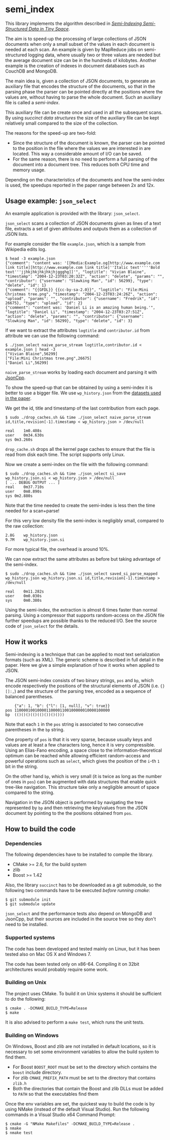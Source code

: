semi_index
==========

This library implements the algorithm described in [*Semi-Indexing
Semi-Structured Data in Tiny Space*](http://www.di.unipi.it/~ottavian/files/semi_index_cikm.pdf).

The aim is to speed-up the processing of large collections of JSON
documents when only a small subset of the values in each document is
needed at each scan. An example is given by MapReduce jobs on
semi-structured logging data, where usually two or three values are
needed but the average document size can be in the hundreds of
kilobytes. Another example is the creation of indexes in document
databases such as CouchDB and MongoDB.

The main idea is, given a collection of JSON documents, to generate an
auxiliary file that encodes the structure of the documents, so that in
the parsing phase the parser can be pointed directly at the positions
where the values are, without having to parse the whole document. Such
an auxiliary file is called a *semi-index*.

This auxiliary file can be create once and used in all the subsequent
scans. By using *succinct data structures* the size of the auxiliary
file can be kept relatively small compared to the size of the
collection.

The reasons for the speed-up are two-fold:

* Since the structure of the document is known, the parser can be
  pointed to the position in the file where the values we are
  interested in are located. This way a considerable amount of I/O can
  be saved. 
* For the same reason, there is no need to perform a full parsing of
  the document into a document tree. This reduces both CPU time and
  memory usage.
  
  
Depending on the characteristics of the documents and how the
semi-index is used, the speedups reported in the paper range between
2x and 12x.
  
Usage example: `json_select`
----------------------------

An example application is provided with the library: `json_select`. 

`json_select` scans a collection of JSON documents given as lines of a
text file, extracts a set of given attributes and outputs them as a
collection of JSON lists.

For example consider the file `example.json`, which is a sample from
Wikipedia edits log.

    $ head -3 example.json 
    {"comment": "content was: '[[Media:Example.og[http://www.example.com link title][http://www.example.com link title]''Italic text'''''Bold text'''jjhkjhkjhkjhkjhjggghg]]'", "logtitle": "Vivian Blaine", "timestamp": "2004-12-23T03:20:32Z", "action": "delete", "params": "", "contributor": {"username": "Slowking Man", "id": 56299}, "type": "delete", "id": 1}
    {"comment": "{{GFDL}} {{cc-by-sa-2.0}}", "logtitle": "File:Mini Christmas tree.png", "timestamp": "2004-12-23T03:24:26Z", "action": "upload", "params": "", "contributor": {"username": "Fredrik", "id": 26675}, "type": "upload", "id": 2}
    {"comment": "content was: 'Daniel Li is an amazing human being.'", "logtitle": "Daniel Li", "timestamp": "2004-12-23T03:27:51Z", "action": "delete", "params": "", "contributor": {"username": "Slowking Man", "id": 56299}, "type": "delete", "id": 3}

If we want to extract the attributes `logtitle` and `contributor.id`
from attribute we can use the following command:

    $ ./json_select naive_parse_stream logtitle,contributor.id < example.json | head -3
    ["Vivian Blaine",56299]
    ["File:Mini Christmas tree.png",26675]
    ["Daniel Li",56299]
    
`naive_parse_stream` works by loading each document and parsing it
with [JsonCpp](http://jsoncpp.sourceforge.net/).

To show the speed-up that can be obtained by using a semi-index it is
better to use a bigger file. We use `wp_history.json` from the
[datasets used in the paper](http://www.di.unipi.it/~ottavian/json_datasets.tar.bz2).

We get the id, title and timestamp of the last contribution from each
page.

    $ sudo ./drop_caches.sh && time ./json_select naive_parse_stream id,title,revision[-1].timestamp < wp_history.json > /dev/null

    real	1m0.408s
    user	0m34.630s
    sys	0m3.260s

`drop_cache.sh` drops all the kernel page caches to ensure that the
file is read from disk each time. The script supports only Linux.

Now we create a semi-index on the file with the following command:

    $ sudo ./drop_caches.sh && time ./json_select si_save wp_history.json.si < wp_history.json > /dev/null
    [ ... DEBUG OUTPUT ... ]
    real	0m37.710s
    user	0m8.890s
    sys	0m2.880s

Note that the time needed to create the semi-index is less then the
time needed for a scan+parse!

For this very low density file the semi-index is negligibly small,
compared to the raw collection:

    2.8G	wp_history.json
    9.7M	wp_history.json.si

For more typical file, the overhead is around 10%.

We can now extract the same attributes as before but taking advantage
of the semi-index.

    $ sudo ./drop_caches.sh && time ./json_select saved_si_parse_mapped wp_history.json wp_history.json.si id,title,revision[-1].timestamp > /dev/null

    real	0m11.282s
    user	0m0.030s
    sys 	0m0.380s

Using the semi-index, the extraction is almost 6 times faster than
normal parsing. Using a compressor that supports random-access on the
JSON file further speedups are possible thanks to the reduced I/O. See
the source code of `json_select` for the details.

How it works
------------

Semi-indexing is a technique that can be applied to most text
serialization formats (such as XML). The generic scheme is described
in full detail in the paper. Here we give a simple explanation of how
it works when applied to JSON.

The JSON semi-index consists of two binary strings, `pos` and
`bp`, which encode respectively the positions of the structural
elements of JSON (i.e. `{}[]:,`) and the structure of the parsing
tree, encoded as a sequence of balanced parentheses.

        {"a": 1, "b": {"l": [1, null], "v": true}}
    pos 110000100100001100001100100000010000100000
    bp  (()()()(()(()())()()))

Note that each `1` in the `pos` string is associated to two
consecutive parentheses in the `bp` string.

One property of `pos` is that it is very sparse, because usually keys
and values are at least a few characters long, hence it is very
compressible. Using an Elias-Fano encoding, a space close to the
information-theoretical optimum can be reached while allowing
efficient random-access and powerful operations such as `select`,
which gives the position of the `i`-th `1` bit in the string.

On the other hand `bp`, which is very small (it is twice as long as
the number of ones in `pos`) can be augmented with data structures
that enable quick tree-like navigation. This structure take only a
negligible amount of space compared to the string. 

Navigation in the JSON object is performed by navigating the tree
represented by `bp` and then retrieving the key/values from the JSON
document by pointing to the the positions obtained from `pos`.

How to build the code
---------------------

### Dependencies ###

The following dependencies have to be installed to compile the library.

* CMake >= 2.6, for the build system
* zlib
* Boost >= 1.42

Also, the library `succinct` has to be downloaded as a git submodule,
so the following two commands have to be executed *before running
cmake*:

    $ git submodule init
    $ git submodule update

`json_select` and the performance tests also depend on MongoDB and
JsonCpp, but their sources are included in the source tree so they
don't need to be installed.

### Supported systems ###

The code has been developed and tested mainly on Linux, but it has
been tested also on Mac OS X and Windows 7.

The code has been tested only on x86-64. Compiling it on 32bit
architectures would probably require some work.

### Building on Unix ###

The project uses CMake. To build it on Unix systems it should be
sufficient to do the following:

    $ cmake . -DCMAKE_BUILD_TYPE=Release
    $ make

It is also advised to perform a `make test`, which runs the unit tests.

### Building on Windows ###

On Windows, Boost and zlib are not installed in default locations, so
it is necessary to set some environment variables to allow the build
system to find them.

* For Boost `BOOST_ROOT` must be set to the directory which contains
  the `boost` include directory.
* For zlib `CMAKE_PREFIX_PATH` must be set to the directory that
  contains `zlib.h`
* Both the directories that contain the Boost and zlib DLLs must be
  added to `PATH` so that the executables find them

Once the env variables are set, the quickest way to build the code is
by using NMake (instead of the default Visual Studio). Run the
following commands in a Visual Studio x64 Command Prompt:

    $ cmake -G "NMake Makefiles" -DCMAKE_BUILD_TYPE=Release .
    $ nmake
    $ nmake test

